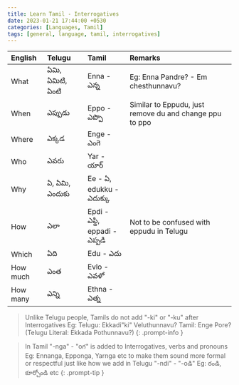 ```yaml
---
title: Learn Tamil - Interrogatives
date: 2023-01-21 17:44:00 +0530
categories: [Languages, Tamil]
tags: [general, language, tamil, interrogatives]
---
```


| English | Telugu            | Tamil    | Remarks                                                                  |
|:--------|:------------------|:---------|:-------------------------------------------------------------------------|
| What    | ఏమి, ఏమిటి, ఏంటి  | Enna - ఎన్న                   | Eg: Enna Pandre? - Em chesthunnavu?                   |
| When    | ఎప్పుడు            | Eppo - ఎప్పొ                   | Similar to Eppudu, just remove du and change ppu to ppo|
| Where   | ఎక్కడ             | Enge - ఎంగె                    |                                                       |
| Who     | ఎవరు             | Yar - యార్                     |                                                       |
| Why     | ఏ, ఏమి, ఎందుకు   | Ee - ఏ, <br> edukku - ఎదుక్కు  |                                                       |
| How     | ఎలా              | Epdi - ఎప్డి, <br> eppadi - ఎప్పడి |Not to be confused with eppudu in Telugu               |
| Which   | ఏది               | Edu - ఎదు                      |                                                       |
| How much| ఎంత             | Evlo - ఎవళో                     |                                                       |
| How many| ఎన్ని              | Ethna - ఎత్న                    |                                                       |

> Unlike Telugu people, Tamils do not add "-ki" or "-ku" after Interrogatives
Eg: Telugu: Ekkadi"ki" Veluthunnavu?
        Tamil: Enge Pore? (Telugu Literal: Ekkada Pothunnavu?)
{: .prompt-info }

> In Tamil "-nga" - "oగ" is added to Interrogatives, verbs and pronouns 
Eg: Ennanga, Epponga, Yarnga etc to make them sound more formal or respectful just like 
how we add in Telugu "-ndi" - "-oడి" Eg: రండి, కూర్చోండి etc
{: .prompt-tip }